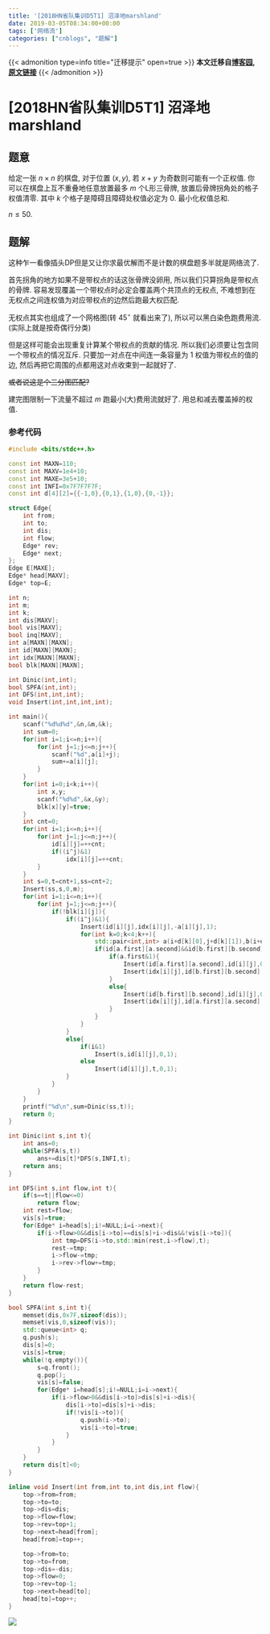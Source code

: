 ```yaml
---
title: '[2018HN省队集训D5T1] 沼泽地marshland'
date: 2019-03-05T08:34:00+00:00
tags: ['网络流']
categories: ["cnblogs", "题解"]
---
```

{{< admonition type=info title="迁移提示" open=true >}}
**本文迁移自[博客园](https://rvalue.cnblogs.com), [原文链接](http://www.cnblogs.com/rvalue/archive/2019/03/05/10477724.html)**
{{< /admonition >}}

# [2018HN省队集训D5T1] 沼泽地marshland

## 题意

给定一张 $n\times n$ 的棋盘, 对于位置 $(x,y)$, 若 $x+y$ 为奇数则可能有一个正权值. 你可以在棋盘上互不重叠地任意放置最多 $m$ 个L形三骨牌, 放置后骨牌拐角处的格子权值清零. 其中 $k$ 个格子是障碍且障碍处权值必定为 $0$. 最小化权值总和.

$n\le 50$.

## 题解

这种乍一看像插头DP但是又让你求最优解而不是计数的棋盘题多半就是网络流了.

首先拐角的地方如果不是带权点的话这张骨牌没卵用, 所以我们只算拐角是带权点的骨牌. 容易发现覆盖一个带权点时必定会覆盖两个共顶点的无权点, 不难想到在无权点之间连权值为对应带权点的边然后跑最大权匹配.

无权点其实也组成了一个网格图(转 $45^\circ$ 就看出来了), 所以可以黑白染色跑费用流. (实际上就是按奇偶行分类)

但是这样可能会出现重复计算某个带权点的贡献的情况. 所以我们必须要让包含同一个带权点的情况互斥. 只要加一对点在中间连一条容量为 $1$ 权值为带权点的值的边, 然后再把它周围的点都用这对点收束到一起就好了.

~~或者说这是个三分图匹配?~~

建完图限制一下流量不超过 $m$ 跑最小(大)费用流就好了. 用总和减去覆盖掉的权值.

### 参考代码

```cpp
#include <bits/stdc++.h>

const int MAXN=110;
const int MAXV=1e4+10;
const int MAXE=3e5+10;
const int INFI=0x7F7F7F7F;
const int d[4][2]={{-1,0},{0,1},{1,0},{0,-1}};

struct Edge{
	int from;
	int to;
	int dis;
	int flow;
	Edge* rev;
	Edge* next;
};
Edge E[MAXE];
Edge* head[MAXV];
Edge* top=E;

int n;
int m;
int k;
int dis[MAXV];
bool vis[MAXV];
bool inq[MAXV];
int a[MAXN][MAXN];
int id[MAXN][MAXN];
int idx[MAXN][MAXN];
bool blk[MAXN][MAXN];

int Dinic(int,int);
bool SPFA(int,int);
int DFS(int,int,int);
void Insert(int,int,int,int);

int main(){
	scanf("%d%d%d",&n,&m,&k);
	int sum=0;
	for(int i=1;i<=n;i++){
		for(int j=1;j<=n;j++){
			scanf("%d",a[i]+j);
			sum+=a[i][j];
		}
	}
	for(int i=0;i<k;i++){
		int x,y;
		scanf("%d%d",&x,&y);
		blk[x][y]=true;
	}
	int cnt=0;
	for(int i=1;i<=n;i++){
		for(int j=1;j<=n;j++){
			id[i][j]=++cnt;
			if((i^j)&1)
				idx[i][j]=++cnt;
		}
	}
	int s=0,t=cnt+1,ss=cnt+2;
	Insert(ss,s,0,m);
	for(int i=1;i<=n;i++){
		for(int j=1;j<=n;j++){
			if(!blk[i][j]){
				if((i^j)&1){
					Insert(id[i][j],idx[i][j],-a[i][j],1);
					for(int k=0;k<4;k++){
						std::pair<int,int> a(i+d[k][0],j+d[k][1]),b(i+d[(k+1)%4][0],j+d[(k+1)%4][1]);
						if(id[a.first][a.second]&&id[b.first][b.second]){
							if(a.first&1){
								Insert(id[a.first][a.second],id[i][j],0,1);
								Insert(idx[i][j],id[b.first][b.second],0,1);
							}
							else{
								Insert(id[b.first][b.second],id[i][j],0,1);
								Insert(idx[i][j],id[a.first][a.second],0,1);
							}
						}
					}
				}
				else{
					if(i&1)
						Insert(s,id[i][j],0,1);
					else
						Insert(id[i][j],t,0,1);
				}
			}
		}
	}
	printf("%d\n",sum+Dinic(ss,t));
	return 0;
}

int Dinic(int s,int t){
	int ans=0;
	while(SPFA(s,t))
		ans+=dis[t]*DFS(s,INFI,t);
	return ans;
}

int DFS(int s,int flow,int t){
	if(s==t||flow<=0)
		return flow;
	int rest=flow;
	vis[s]=true;
	for(Edge* i=head[s];i!=NULL;i=i->next){
		if(i->flow>0&&dis[i->to]==dis[s]+i->dis&&!vis[i->to]){
			int tmp=DFS(i->to,std::min(rest,i->flow),t);
			rest-=tmp;
			i->flow-=tmp;
			i->rev->flow+=tmp;
		}
	}
	return flow-rest;
}

bool SPFA(int s,int t){
	memset(dis,0x7F,sizeof(dis));
	memset(vis,0,sizeof(vis));
	std::queue<int> q;
	q.push(s);
	dis[s]=0;
	vis[s]=true;
	while(!q.empty()){
		s=q.front();
		q.pop();
		vis[s]=false;
		for(Edge* i=head[s];i!=NULL;i=i->next){
			if(i->flow>0&&dis[i->to]>dis[s]+i->dis){
				dis[i->to]=dis[s]+i->dis;
				if(!vis[i->to]){
					q.push(i->to);
					vis[i->to]=true;
				}
			}
		}
	}
	return dis[t]<0;
}

inline void Insert(int from,int to,int dis,int flow){
	top->from=from;
	top->to=to;
	top->dis=dis;
	top->flow=flow;
	top->rev=top+1;
	top->next=head[from];
	head[from]=top++;

	top->from=to;
	top->to=from;
	top->dis=-dis;
	top->flow=0;
	top->rev=top-1;
	top->next=head[to];
	head[to]=top++;
}

```

![](https://pic.rvalue.moe/2021/08/02/1885eee89fd16.jpg)
